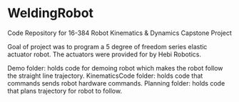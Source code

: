 # WeldingRobot

Code Repository for 16-384 Robot Kinematics & Dynamics Capstone Project

Goal of project was to program a 5 degree of freedom series elastic actuator robot. The actuators were provided for by Hebi Robotics. 

Demo folder: holds code for demoing robot which makes the robot follow the straight line trajectory. 
KinematicsCode folder: holds code that commands sends robot hardware commands.
Planning folder: holds code that plans trajectory for robot to follow. 
